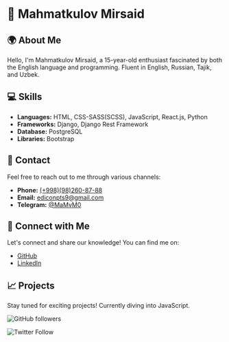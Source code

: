 # 👋 Mahmatkulov Mirsaid

## 🌍 About Me
Hello, I'm Mahmatkulov Mirsaid, a 15-year-old enthusiast fascinated by both the English language and programming. Fluent in English, Russian, Tajik, and Uzbek.

## 💻 Skills
- **Languages:** HTML, CSS-SASS(SCSS), JavaScript, React.js, Python
- **Frameworks:** Django, Django Rest Framework
- **Database:** PostgreSQL
- **Libraries:** Bootstrap

## 📱 Contact
Feel free to reach out to me through various channels:
- **Phone:** [(+998)(98)260-87-88](tel:+998982608788)
- **Email:** [ediconpts9@gmail.com](mailto:ediconpts9@gmail.com)
- **Telegram:** [@MaMvM0](https://t.me/MaMvM0)

## 🚀 Connect with Me
Let's connect and share our knowledge! You can find me on:
- [GitHub](https://github.com/0MAVM0)
- [LinkedIn](https://www.linkedin.com/in/0MAVM0)

## 📈 Projects
Stay tuned for exciting projects! Currently diving into JavaScript.

![GitHub followers](https://img.shields.io/github/followers/0MAVM0?label=Follow&style=social)

![Twitter Follow](https://img.shields.io/twitter/follow/0MAVM0?label=Follow&style=social)
